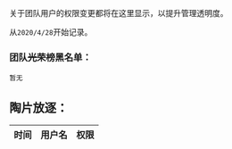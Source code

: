 
关于团队用户的权限变更都将在这里显示，以提升管理透明度。

从`2020/4/28`开始记录。

### 团队~~光荣榜~~黑名单：
```
暂无
```
## 陶片放逐：

|时间|用户名|权限|
|:--:|:--:|:--:|
